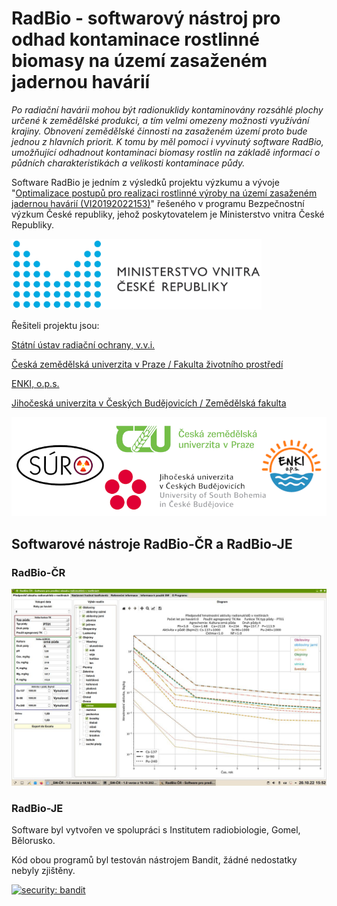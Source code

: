 # RadBio - softwarový nástroj pro odhad kontaminace rostlinné  biomasy na území zasaženém jadernou havárií

*Po radiační havárii mohou být radionuklidy kontaminovány rozsáhlé plochy určené k zemědělské produkci, a tím velmi omezeny možnosti využívání krajiny. Obnovení zemědělské činnosti na zasaženém území proto bude jednou z hlavních priorit. K tomu by měl pomoci i vyvinutý software RadBio, umožňující odhadnout kontaminaci biomasy rostlin na základě informací o půdních charakteristikách a velikosti kontaminace půdy.*


Software RadBio je jedním z výsledků projektu výzkumu a vývoje "[Optimalizace postupů pro realizaci rostlinné výroby na území zasaženém jadernou havárií (VI20192022153)](https://starfos.tacr.cz/cs/project/VI20192022153)" řešeného v programu Bezpečnostní výzkum České republiky, jehož poskytovatelem je Ministerstvo vnitra České Republiky.

<img src="Images/logo_MV.png" alt="logo Ministerstva vnitra České Republiky" width="400"/>

Řešiteli projektu jsou:

[Státní ústav radiační ochrany, v.v.i.](https://www.suro.cz/cz/vyzkum)

[Česká zemědělská univerzita v Praze / Fakulta životního prostředí](https://www.fzp.czu.cz/cs/r-6897-veda-a-vyzkum)

[ENKI, o.p.s.](https://www.enki.cz/cs/projekty)

[Jihočeská univerzita v Českých Budějovicích / Zemědělská fakulta](https://www.fzt.jcu.cz/cz/veda-a-vyzkum/vyzkumna-temata)

<img src="Images/loga_web.png" alt="loga řešitelů projektu" width="600"/>

## Softwarové nástroje RadBio-ČR a RadBio-JE

### RadBio-ČR

<img src="Images/SW-CR_GUI_thumb.jpg" alt="logo Ministerstva vnitra České Republiky" width="600"/>

### RadBio-JE



Software byl vytvořen ve spolupráci s Institutem radiobiologie, Gomel, Bělorusko.

Kód obou programů byl testován nástrojem Bandit, žádné nedostatky nebyly zjištěny.

[![security: bandit](https://img.shields.io/badge/security-bandit-yellow.svg)](https://github.com/PyCQA/bandit)

